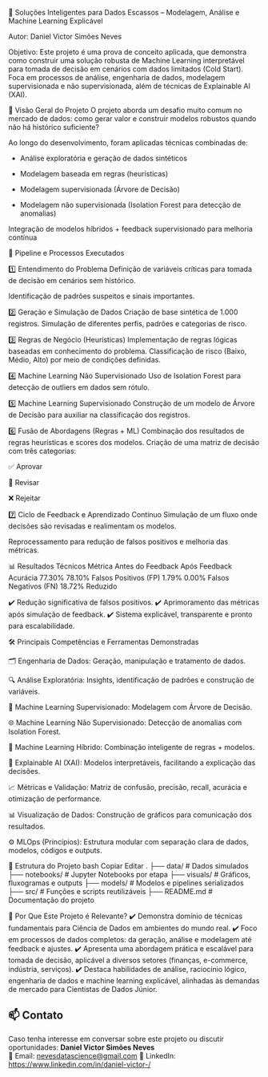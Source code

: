 🧠 Soluções Inteligentes para Dados Escassos – Modelagem, Análise e Machine Learning Explicável

Autor: Daniel Victor Simões Neves

Objetivo: Este projeto é uma prova de conceito aplicada, que demonstra como construir uma solução robusta de Machine Learning interpretável para tomada de decisão em cenários com dados limitados (Cold Start). Foca em processos de análise, engenharia de dados, modelagem supervisionada e não supervisionada, além de técnicas de Explainable AI (XAI).

🚀 Visão Geral do Projeto
O projeto aborda um desafio muito comum no mercado de dados: como gerar valor e construir modelos robustos quando não há histórico suficiente?

Ao longo do desenvolvimento, foram aplicadas técnicas combinadas de:

- Análise exploratória e geração de dados sintéticos

- Modelagem baseada em regras (heurísticas)

- Modelagem supervisionada (Árvore de Decisão)

- Modelagem não supervisionada (Isolation Forest para detecção de anomalias)

Integração de modelos híbridos + feedback supervisionado para melhoria contínua

🔧 Pipeline e Processos Executados

1️⃣ Entendimento do Problema
Definição de variáveis críticas para tomada de decisão em cenários sem histórico.

Identificação de padrões suspeitos e sinais importantes.

2️⃣ Geração e Simulação de Dados
Criação de base sintética de 1.000 registros.
Simulação de diferentes perfis, padrões e categorias de risco.

3️⃣ Regras de Negócio (Heurísticas)
Implementação de regras lógicas baseadas em conhecimento do problema.
Classificação de risco (Baixo, Médio, Alto) por meio de condições definidas.

4️⃣ Machine Learning Não Supervisionado
Uso de Isolation Forest para detecção de outliers em dados sem rótulo.

5️⃣ Machine Learning Supervisionado
Construção de um modelo de Árvore de Decisão para auxiliar na classificação dos registros.

6️⃣ Fusão de Abordagens (Regras + ML)
Combinação dos resultados de regras heurísticas e scores dos modelos.
Criação de uma matriz de decisão com três categorias:

✅ Aprovar

🧐 Revisar

❌ Rejeitar

7️⃣ Ciclo de Feedback e Aprendizado Contínuo
Simulação de um fluxo onde decisões são revisadas e realimentam os modelos.

Reprocessamento para redução de falsos positivos e melhoria das métricas.

📊 Resultados Técnicos
Métrica	Antes do Feedback	Após Feedback
Acurácia	77.30%	78.10%
Falsos Positivos (FP)	1.79%	0.00%
Falsos Negativos (FN)	18.72%	Reduzido

✔️ Redução significativa de falsos positivos.
✔️ Aprimoramento das métricas após simulação de feedback.
✔️ Sistema explicável, transparente e pronto para escalabilidade.

🛠️ Principais Competências e Ferramentas Demonstradas

🗂️ Engenharia de Dados: Geração, manipulação e tratamento de dados.

🔍 Análise Exploratória: Insights, identificação de padrões e construção de variáveis.

🧠 Machine Learning Supervisionado: Modelagem com Árvore de Decisão.

🌐 Machine Learning Não Supervisionado: Detecção de anomalias com Isolation Forest.

🔁 Machine Learning Híbrido: Combinação inteligente de regras + modelos.

🧠 Explainable AI (XAI): Modelos interpretáveis, facilitando a explicação das decisões.

📈 Métricas e Validação: Matriz de confusão, precisão, recall, acurácia e otimização de performance.

📊 Visualização de Dados: Construção de gráficos para comunicação dos resultados.

⚙️ MLOps (Princípios): Estrutura modular com separação clara de dados, modelos, códigos e outputs.

📂 Estrutura do Projeto
bash
Copiar
Editar
.
├── data/                  # Dados simulados
├── notebooks/             # Jupyter Notebooks por etapa
├── visuals/               # Gráficos, fluxogramas e outputs
├── models/                # Modelos e pipelines serializados
├── src/                   # Funções e scripts reutilizáveis
├── README.md              # Documentação do projeto

🎯 Por Que Este Projeto é Relevante?
✔️ Demonstra domínio de técnicas fundamentais para Ciência de Dados em ambientes do mundo real.
✔️ Foco em processos de dados completos: da geração, análise e modelagem até feedback e ajustes.
✔️ Apresenta uma abordagem prática e escalável para tomada de decisão, aplicável a diversos setores (finanças, e-commerce, indústria, serviços).
✔️ Destaca habilidades de análise, raciocínio lógico, engenharia de dados e machine learning explicável, alinhadas às demandas de mercado para Cientistas de Dados Júnior.


## 📫 Contato

Caso tenha interesse em conversar sobre este projeto ou discutir oportunidades:
**Daniel Victor Simões Neves**  
📧 Email: nevesdatascience@gmail.com 
💼 LinkedIn: https://www.linkedin.com/in/daniel-victor-/
